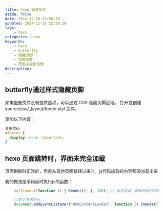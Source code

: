 ```yaml
---
title: hexo 疑难杂症
aside: false
date: 2024-12-28 22:56:28
updated: 2024-12-28 22:56:28
tags: 
    - hexo 
categories: hexo
keywords: 
    - hexo 
    - butterfly 
    - 隐藏页脚 
    - 页面跳转
    - 界面未完全加载
description:
---
```

## butterfly通过样式隐藏页脚
如果配置文件没有提供选项，可以通过 CSS 隐藏页脚区域。
打开或创建 source/css/_layout/footer.styl 文件。

添加以下内容：

``` css
复制代码
#footer {
  display: none !important;
}
```

## hexo 页面跳转时，界面未完全加载

页面刷新时正常的，但是从其他页面跳转过来时，js代码加载的内容都没加载出来


我的做法是采用延时执行js的函数：
``` js
    setTimeout(function () { Render(); }, 100); // 延迟渲染，确保布局已完成

    //这个方法不行
    document.addEventListener("DOMContentLoaded", function () {Render();});
```